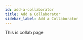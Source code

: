 ```yaml
---
id: add-a-collaborator
title: Add a Collaborator
sidebar_label: Add a Collaborator
---
```



This is collab page

